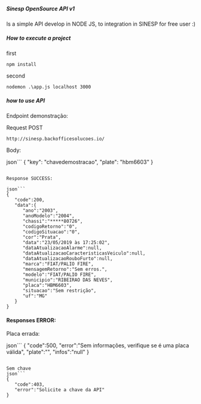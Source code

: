 ##### Sinesp OpenSource API v1
Is a simple API develop in NODE JS, to integration in SINESP for free user :)

##### How to execute a project

first
```
npm install
```

second 
```
nodemon .\app.js localhost 3000
```

##### how to use API

Endpoint demonstração:

Request POST

```
http://sinesp.backofficesolucoes.io/
```

Body:

json```
{
  "key": "chavedemostracao",
  "plate": "hbm6603"
}
```

Response SUCCESS:

json```
{
   "code":200,
   "data":{
      "ano":"2003",
      "anoModelo":"2004",
      "chassi":"*****80726",
      "codigoRetorno":"0",
      "codigoSituacao":"0",
      "cor":"Prata",
      "data":"23/05/2019 às 17:25:02",
      "dataAtualizacaoAlarme":null,
      "dataAtualizacaoCaracteristicasVeiculo":null,
      "dataAtualizacaoRouboFurto":null,
      "marca":"FIAT/PALIO FIRE",
      "mensagemRetorno":"Sem erros.",
      "modelo":"FIAT/PALIO FIRE",
      "municipio":"RIBEIRAO DAS NEVES",
      "placa":"HBM6603",
      "situacao":"Sem restrição",
      "uf":"MG"
   }
}
```

#### Responses ERROR:

Placa errada:

json```
{
   "code":500,
   "error":"Sem informações, verifique se é uma placa válida",
   "plate":"",
   "infos":"null"
}
```

Sem chave
json```
{
   "code":403,
   "error":"Solicite a chave da API"
}
```
